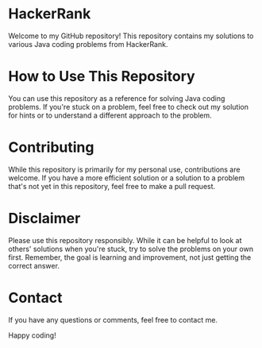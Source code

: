 # HackerRank
Welcome to my GitHub repository! This repository contains my solutions to various Java coding problems from HackerRank.

# How to Use This Repository

You can use this repository as a reference for solving Java coding problems. If you're stuck on a problem, feel free to check out my solution for hints or to understand a different approach to the problem.

# Contributing

While this repository is primarily for my personal use, contributions are welcome. If you have a more efficient solution or a solution to a problem that's not yet in this repository, feel free to make a pull request.

# Disclaimer

Please use this repository responsibly. While it can be helpful to look at others' solutions when you're stuck, try to solve the problems on your own first. Remember, the goal is learning and improvement, not just getting the correct answer.

# Contact

If you have any questions or comments, feel free to contact me.

Happy coding!

